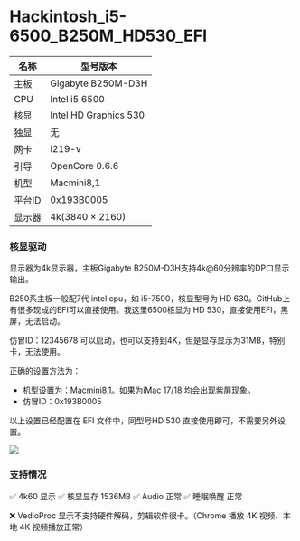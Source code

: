 # Hackintosh_i5-6500_B250M_HD530_EFI

| 名称 | 型号版本 |
|  ----  | ----  |
| 主板 | Gigabyte B250M-D3H |
| CPU	| Intel i5 6500 | 
| 核显	| Intel HD Graphics 530|
| 独显	| 无|
| 网卡	| i219-v |
| 引导	| OpenCore 0.6.6|
| 机型	| Macmini8,1 |
| 平台ID | 0x193B0005|
| 显示器| 4k(3840 × 2160) |

### 核显驱动

显示器为4k显示器，主板Gigabyte B250M-D3H支持4k@60分辨率的DP口显示输出。

B250系主板一般配7代 intel cpu，如 i5-7500，核显型号为 HD 630。GitHub上有很多现成的EFI可以直接使用。我这里6500核显为 HD 530，直接使用EFI，黑屏，无法启动。

仿冒ID：12345678 可以启动，也可以支持到4K，但是显存显示为31MB，特别卡，无法使用。

正确的设置方法为：

 - 机型设置为：Macmini8,1。如果为iMac 17/18 均会出现紫屏现象。
 - 仿冒ID：0x193B0005

以上设置已经配置在 EFI 文件中，同型号HD 530 直接使用即可，不需要另外设置。

![](https://github.com/wonpn/Hackintosh_i5-6500_B250M_HD530_EFI/blob/main/info.png)

### 支持情况

 ✅ 4k60 显示
 ✅ 核显显存 1536MB
 ✅ Audio 正常
 ✅ 睡眠唤醒 正常

 ❌ VedioProc 显示不支持硬件解码，剪辑软件很卡。（Chrome 播放 4K 视频、本地 4K 视频播放正常）
